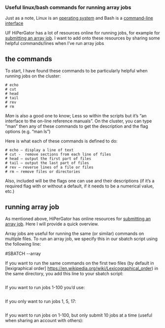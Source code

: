 ### Useful linux/bash commands for running array jobs

Just as a note, Linux is an [operating system](https://en.wikipedia.org/wiki/Operating_system) and Bash is a [command-line interface](https://en.wikipedia.org/wiki/Command-line_interface)

UF HiPerGator has a lot of resources online for running jobs, for example for [submitting an array job](https://help.rc.ufl.edu/doc/SLURM_Job_Arrays). I want to add onto these resources by sharing some helpful commands/lines when I’ve run array jobs

## the commands
To start, I have found these commands to be particularly helpful when running jobs on the cluster:

````# ls
# echo
# cut
# head
# tail
# rev
# rm
````

_Man_ is also a good one to know; Less so within the scripts but it’s “an interface to the on-line reference manuals”. On the cluster, you can type “man” then any of these commands to get the description and the flag options (e.g. “man ls”)

Here is what each of these commands is defined to do:
````# ls – list directory contents
# echo – display a line of text 
# cut -  remove sections from each line of files
# head – output the first part of files
# tail – output the last part of files
# rev – reverse lines of a file or files
# rm – remove files or directories
````
Also, included will be the flags one can use and their descriptions (if it’s a required flag with or without a default, if it needs to be a numerical value, etc.)

## running array job
As mentioned above, HiPerGator has online resources for [submitting an array job](https://help.rc.ufl.edu/doc/SLURM_Job_Arrays). Here I will provide a quick overview.

Array jobs are useful for running the same (or similar) commands on multiple files. To run an array job, we specify this in our sbatch script using the following line:

#SBATCH --array

If you want to run the same commands on the first two files (by default in [lexigraphical order] https://en.wikipedia.org/wiki/Lexicographical_order) in the same directory, you add this line to your sbatch script: 

````#SBATCH --array 1-2
````

If you want to run jobs 1-100 you’d use:
````#SBATCH --array 1-100
````

If you only want to run jobs 1, 5, 17:
````#SBATCH --array 1,5,17
````

If you want to run jobs on 1-100, but only submit 10 jobs at a time (useful when sharing an account with others):
````#SBATCH --array 1-100%10
````







